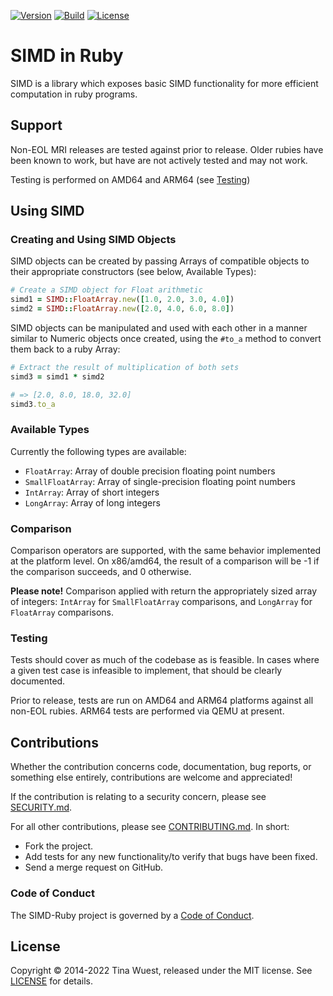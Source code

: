 [![Version](https://img.shields.io/gem/v/simd)][badges:0-gem]
[![Build](https://img.shields.io/github/workflow/status/wuest/simd-ruby/CI)][badges:1-CI]
[![License](https://img.shields.io/github/license/wuest/simd-ruby)][badges:2-license]

# SIMD in Ruby

SIMD is a library which exposes basic SIMD functionality for more efficient
computation in ruby programs.

## Support

Non-EOL MRI releases are tested against prior to release.  Older rubies have
been known to work, but have are not actively tested and may not work.

Testing is performed on AMD64 and ARM64 (see [Testing](#testing))

## Using SIMD
### Creating and Using SIMD Objects

SIMD objects can be created by passing Arrays of compatible objects to their
appropriate constructors (see below, Available Types):

```ruby
# Create a SIMD object for Float arithmetic
simd1 = SIMD::FloatArray.new([1.0, 2.0, 3.0, 4.0])
simd2 = SIMD::FloatArray.new([2.0, 4.0, 6.0, 8.0])
```

SIMD objects can be manipulated and used with each other in a manner similar to
Numeric objects once created, using the `#to_a` method to convert them back to
a ruby Array:

```ruby
# Extract the result of multiplication of both sets
simd3 = simd1 * simd2

# => [2.0, 8.0, 18.0, 32.0]
simd3.to_a
```

### Available Types

Currently the following types are available:

* `FloatArray`: Array of double precision floating point numbers
* `SmallFloatArray`: Array of single-precision floating point numbers
* `IntArray`: Array of short integers
* `LongArray`: Array of long integers

### Comparison

Comparison operators are supported, with the same behavior implemented at the
platform level.  On x86/amd64, the result of a comparison will be -1 if the
comparison succeeds, and 0 otherwise.

**Please note!**  Comparison applied with return the appropriately sized array
of integers: `IntArray` for `SmallFloatArray` comparisons, and `LongArray` for
`FloatArray` comparisons.

### Testing

Tests should cover as much of the codebase as is feasible.  In cases where a
given test case is infeasible to implement, that should be clearly documented.

Prior to release, tests are run on AMD64 and ARM64 platforms against all non-EOL
rubies.  ARM64 tests are performed via QEMU at present.

## Contributions

Whether the contribution concerns code, documentation, bug reports, or something
else entirely, contributions are welcome and appreciated!

If the contribution is relating to a security concern, please see
[SECURITY.md][contributions-0:SECURITY].

For all other contributions, please see
[CONTRIBUTING.md][contributions-1:CONTRIBUTING].  In short:

  * Fork the project.
  * Add tests for any new functionality/to verify that bugs have been fixed.
  * Send a merge request on GitHub.

### Code of Conduct

The SIMD-Ruby project is governed by a [Code of Conduct][code-of-conduct].

## License

Copyright © 2014-2022 Tina Wuest, released under the MIT license.
See [LICENSE][copyright-0:LICENSE] for details.

[badges:0-gem]: https://rubygems.org/gems/simd
[badges:1-CI]: https://github.com/wuest/simd-ruby/actions/workflows/ci.yaml
[badges:2-license]: https://github.com/wuest/simd-ruby/blob/main/LICENSE
[contributions-0:SECURITY]: https://github.com/wuest/simd-ruby/blob/main/SECURITY.md
[contributions-1:CONTRIBUTING]: https://github.com/wuest/simd-ruby/blob/main/CONTRIBUTING.md
[code-of-conduct]: https://github.com/wuest/simd-ruby/blob/main/CODE_OF_CONDUCT.md
[copyright-0:LICENSE]: https://github.com/wuest/simd-ruby/blob/main/CONTRIBUTING.md
